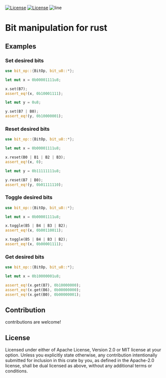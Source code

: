 
[![License](https://img.shields.io/badge/license-MIT-0fff0f.svg)](https://opensource.org/licenses/MIT)
[![License](https://img.shields.io/badge/license-APACHE-0fff0f.svg)](https://www.apache.org/licenses/LICENSE-2.0)
![line](https://tokei.rs/b1/github/RustyNixieTube/bit_op)
# Bit manipulation for rust
## Examples

### Set desired bits
``` rust
use bit_op::{BitOp, bit_u8::*};

let mut x = 0b00001111u8;

x.set(B7);
assert_eq!(x, 0b10001111);

let mut y = 0u8;

y.set(B7 | B0);
assert_eq!(y, 0b10000001);
```

### Reset desired bits
```rust
use bit_op::{BitOp, bit_u8::*};

let mut x = 0b00001111u8;

x.reset(B0 | B1 | B2 | B3);
assert_eq!(x, 0);

let mut y = 0b11111111u8;

y.reset(B7 | B0);
assert_eq!(y, 0b01111110);
```

### Toggle desired bits
```rust
use bit_op::{BitOp, bit_u8::*};

let mut x = 0b00001111u8;

x.toggle(B5 | B4 | B3 | B2);
assert_eq!(x, 0b00110011);

x.toggle(B5 | B4 | B3 | B2);
assert_eq!(x, 0b00001111);
```

### Get desired bits
```rust
use bit_op::{BitOp, bit_u8::*};

let mut x = 0b10000001u8;

assert_eq!(x.get(B7), 0b10000000);
assert_eq!(x.get(B6), 0b00000000);
assert_eq!(x.get(B0), 0b00000001);
```
## Contribution
contributions are welcome!

## License
Licensed under either of Apache License, Version 2.0 or MIT license at your option.
Unless you explicitly state otherwise, any contribution intentionally submitted for inclusion in this crate by you, as defined in the Apache-2.0 license, shall be dual licensed as above, without any additional terms or conditions.
